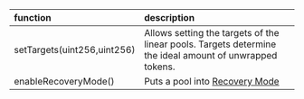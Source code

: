 | function                    | description                                                                                                 |
|:----------------------------|:------------------------------------------------------------------------------------------------------------|
| setTargets(uint256,uint256) | Allows setting the targets of the linear pools. Targets determine the ideal amount of unwrapped tokens.     |
| enableRecoveryMode()        | Puts a pool into [Recovery Mode](https://medium.com/@0xSkly/inside-balancer-code-recoverymode-9af34ce5ab72) |
